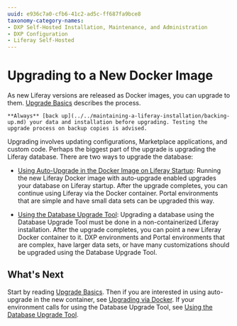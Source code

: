 ```yaml
---
uuid: e936c7a0-cfb6-41c2-ad5c-ff687fa9bce8
taxonomy-category-names:
- DXP Self-Hosted Installation, Maintenance, and Administration
- DXP Configuration
- Liferay Self-Hosted
---
```

# Upgrading to a New Docker Image

As new Liferay versions are released as Docker images, you can upgrade to them. [Upgrade Basics](../../upgrading-liferay/upgrade-basics.md) describes the process.

```{important}
**Always** [back up](../../maintaining-a-liferay-installation/backing-up.md) your data and installation before upgrading. Testing the upgrade process on backup copies is advised.
```

Upgrading involves updating configurations, Marketplace applications, and custom code. Perhaps the biggest part of the upgrade is upgrading the Liferay database. There are two ways to upgrade the database:

* [Using Auto-Upgrade in the Docker Image on Liferay Startup](../../upgrading-liferay/upgrade-basics/upgrading-via-docker.md): Running the new Liferay Docker image with auto-upgrade enabled upgrades your database on Liferay startup. After the upgrade completes, you can continue using Liferay via the Docker container. Portal environments that are simple and have small data sets can be upgraded this way.

* [Using the Database Upgrade Tool](../../upgrading-liferay/upgrade-basics/using-the-database-upgrade-tool.md): Upgrading a database using the Database Upgrade Tool must be done in a non-containerized Liferay installation. After the upgrade completes, you can point a new Liferay Docker container to it. DXP environments and Portal environments that are complex, have larger data sets, or have many customizations should be upgraded using the Database Upgrade Tool.

## What's Next

Start by reading [Upgrade Basics](../../upgrading-liferay/upgrade-basics.md). Then if you are interested in using auto-upgrade in the new container, see [Upgrading via Docker](../../upgrading-liferay/upgrade-basics/upgrading-via-docker.md). If your environment calls for using the Database Upgrade Tool, see [Using the Database Upgrade Tool](../../upgrading-liferay/upgrade-basics/using-the-database-upgrade-tool.md).
